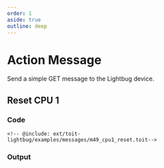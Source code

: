 ```yaml
---
order: 1
aside: true
outline: deep
---
```


# Action Message

Send a simple GET message to the Lightbug device.

## Reset CPU 1

### Code

```toit
<!-- @include: ext/toit-lightbug/examples/messages/m49_cpu1_reset.toit-->
```

### Output
